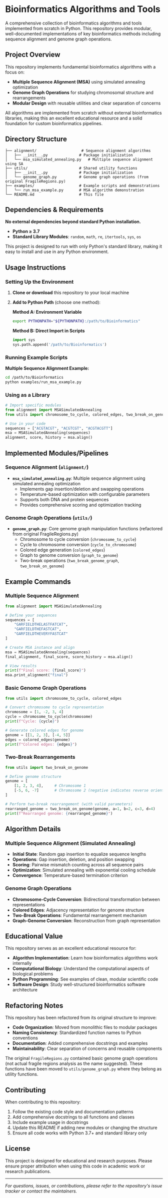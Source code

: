 # Bioinformatics Algorithms and Tools

A comprehensive collection of bioinformatics algorithms and tools implemented from scratch in Python. This repository provides modular, well-documented implementations of key bioinformatics methods including sequence alignment and genome graph operations.

## Project Overview

This repository implements fundamental bioinformatics algorithms with a focus on:
- **Multiple Sequence Alignment (MSA)** using simulated annealing optimization
- **Genome Graph Operations** for studying chromosomal structure and rearrangements
- **Modular Design** with reusable utilities and clear separation of concerns

All algorithms are implemented from scratch without external bioinformatics libraries, making this an excellent educational resource and a solid foundation for custom bioinformatics pipelines.

## Directory Structure

```
├── alignment/                    # Sequence alignment algorithms
│   ├── __init__.py              # Package initialization
│   └── msa_simulated_annealing.py   # Multiple sequence alignment using SA
├── utils/                       # Shared utility functions
│   ├── __init__.py              # Package initialization
│   └── genome_graph.py          # Genome graph operations (from original FragileRegions.py)
├── examples/                    # Example scripts and demonstrations
│   └── run_msa_example.py       # MSA algorithm demonstration
└── README.md                    # This file
```

## Dependencies & Requirements

**No external dependencies beyond standard Python installation.**

- **Python ≥ 3.7**
- **Standard Library Modules**: `random`, `math`, `re`, `itertools`, `sys`, `os`

This project is designed to run with only Python's standard library, making it easy to install and use in any Python environment.

## Usage Instructions

### Setting Up the Environment

1. **Clone or download** this repository to your local machine
2. **Add to Python Path** (choose one method):
   
   **Method A: Environment Variable**
   ```bash
   export PYTHONPATH="${PYTHONPATH}:/path/to/Bioinformatics"
   ```
   
   **Method B: Direct Import in Scripts**
   ```python
   import sys
   sys.path.append('/path/to/Bioinformatics')
   ```

### Running Example Scripts

**Multiple Sequence Alignment Example:**
```bash
cd /path/to/Bioinformatics
python examples/run_msa_example.py
```

### Using as a Library

```python
# Import specific modules
from alignment import MSASimulatedAnnealing
from utils import chromosome_to_cycle, colored_edges, two_break_on_genome

# Use in your code
sequences = ["ACGTACGT", "ACGTCGT", "ACGTACGTT"]
msa = MSASimulatedAnnealing(sequences)
alignment, score, history = msa.align()
```

## Implemented Modules/Pipelines

### Sequence Alignment (`alignment/`)
- **`msa_simulated_annealing.py`**: Multiple sequence alignment using simulated annealing optimization
  - Implements gap insertion/deletion and swapping operations
  - Temperature-based optimization with configurable parameters
  - Supports both DNA and protein sequences
  - Provides comprehensive scoring and optimization tracking

### Genome Graph Operations (`utils/`)
- **`genome_graph.py`**: Core genome graph manipulation functions (refactored from original FragileRegions.py)
  - Chromosome to cycle conversion (`chromosome_to_cycle`)
  - Cycle to chromosome conversion (`cycle_to_chromosome`) 
  - Colored edge generation (`colored_edges`)
  - Graph to genome conversion (`graph_to_genome`)
  - Two-break operations (`two_break_genome_graph`, `two_break_on_genome`)

## Example Commands

### Multiple Sequence Alignment
```python
from alignment import MSASimulatedAnnealing

# Define your sequences
sequences = [
    "GARFIELDTHELASTFATCAT",
    "GARFIELDTHEFASTCAT", 
    "GARFIELDTHEVERYFASTCAT"
]

# Create MSA instance and align
msa = MSASimulatedAnnealing(sequences)
final_alignment, final_score, score_history = msa.align()

# View results
print(f"Final score: {final_score}")
msa.print_alignment("final")
```

### Basic Genome Graph Operations
```python
from utils import chromosome_to_cycle, colored_edges

# Convert chromosome to cycle representation
chromosome = [1, -2, 3, 4]
cycle = chromosome_to_cycle(chromosome)
print(f"Cycle: {cycle}")

# Generate colored edges for genome
genome = [[1, 2, 3], [-4, 5]]
edges = colored_edges(genome)
print(f"Colored edges: {edges}")
```

### Two-Break Rearrangements
```python
from utils import two_break_on_genome

# Define genome structure
genome = [
    [1, 2, 3, 4],     # Chromosome 1
    [-5, 6, -7]       # Chromosome 2 (negative indicates reverse orientation)
]

# Perform two-break rearrangement (with valid parameters)
rearranged_genome = two_break_on_genome(genome, a=1, b=2, c=3, d=4)
print(f"Rearranged genome: {rearranged_genome}")
```

## Algorithm Details

### Multiple Sequence Alignment (Simulated Annealing)
- **Initial State**: Random gap insertion to equalize sequence lengths
- **Operations**: Gap insertion, deletion, and position swapping  
- **Scoring**: Pairwise mismatch counting across all sequence pairs
- **Optimization**: Simulated annealing with exponential cooling schedule
- **Convergence**: Temperature-based termination criterion

### Genome Graph Operations
- **Chromosome-Cycle Conversion**: Bidirectional transformation between representations
- **Colored Edges**: Adjacency representation for genome structure  
- **Two-Break Operations**: Fundamental rearrangement mechanism
- **Graph-Genome Conversion**: Reconstruction from graph representation

## Educational Value

This repository serves as an excellent educational resource for:
- **Algorithm Implementation**: Learn how bioinformatics algorithms work internally
- **Computational Biology**: Understand the computational aspects of biological problems
- **Python Programming**: See examples of clean, modular scientific code
- **Software Design**: Study well-structured bioinformatics software architecture

## Refactoring Notes

This repository has been refactored from its original structure to improve:
- **Code Organization**: Moved from monolithic files to modular packages
- **Naming Consistency**: Standardized function names to Python conventions
- **Documentation**: Added comprehensive docstrings and examples
- **Maintainability**: Clear separation of concerns and reusable components

The original `FragileRegions.py` contained basic genome graph operations (not actual fragile regions analysis as the name suggested). These functions have been moved to `utils/genome_graph.py` where they belong as utility functions.

## Contributing

When contributing to this repository:
1. Follow the existing code style and documentation patterns
2. Add comprehensive docstrings to all functions and classes
3. Include example usage in docstrings
4. Update this README if adding new modules or changing the structure
5. Ensure all code works with Python 3.7+ and standard library only

## License

This project is designed for educational and research purposes. Please ensure proper attribution when using this code in academic work or research publications.

---

*For questions, issues, or contributions, please refer to the repository's issue tracker or contact the maintainers.*

